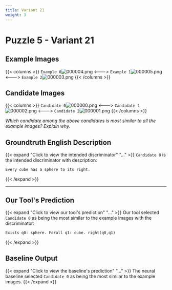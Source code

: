 ```yaml
---
title: Variant 21
weight: 3
---
```


# Puzzle 5 - Variant 21

## Example Images
{{< columns >}}
`Example 0`![000004.png](/clevr-variants/shield/fovariant-21/render/images/CLEVR_val_000004.png)
<--->
`Example 1`![000005.png](/clevr-variants/shield/fovariant-21/render/images/CLEVR_val_000005.png)
<--->
`Example 2`![000003.png](/clevr-variants/shield/fovariant-21/render/images/CLEVR_val_000003.png)
{{< /columns >}}

## Candidate Images
{{< columns >}}
`Candidate 0`![000000.png](/clevr-variants/shield/fovariant-21/render/images/CLEVR_val_000000.png)
<--->
`Candidate 1`![000002.png](/clevr-variants/shield/fovariant-21/render/images/CLEVR_val_000002.png)
<--->
`Candidate 2`![000001.png](/clevr-variants/shield/fovariant-21/render/images/CLEVR_val_000001.png)
{{< /columns >}}

*Which candidate among the above candidates is most similar to all the example images? Explain why.*

## Groundtruth English Description

{{< expand "Click to view the intended discriminator" "..." >}}
`Candidate 0` is the intended discriminator with description:
```plaintext 
Every cube has a sphere to its right.
```
{{< /expand >}}

---



## Our Tool's Prediction

{{< expand "Click to view our tool's prediction" "..." >}}
Our tool selected `Candidate 0` as being the most similar to the example images with the discriminator:
```plaintext
Exists q0: sphere. Forall q1: cube. right(q0,q1)
```
{{< /expand >}}



## Baseline Output

{{< expand "Click to view the baseline's prediction" "..." >}}
The neural baseline selected `Candidate 0` as being the most similar to the example images.
{{< /expand >}}

